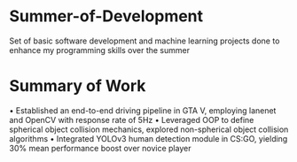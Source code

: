 # Summer-of-Development
Set of basic software development and machine learning projects done to enhance my programming skills over the summer

# Summary of Work
• Established an end-to-end driving pipeline in GTA V, employing lanenet and OpenCV with response rate of 5Hz
• Leveraged OOP to define spherical object collision mechanics, explored non-spherical object collision algorithms
• Integrated YOLOv3 human detection module in CS:GO, yielding 30% mean performance boost over novice player
